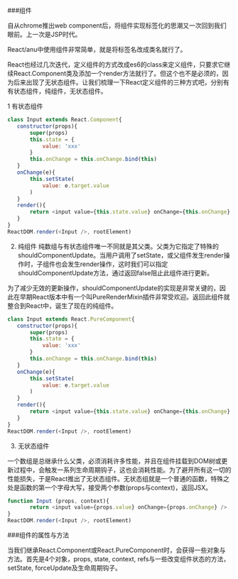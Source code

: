 ###组件

自从chrome推出web component后，将组件实现标签化的思潮又一次回到我们眼前。上一次是JSP时代。

React/anu中使用组件非常简单，就是将标签名改成类名就行了。

React也经过几次迭代，定义组件的方式改成es6的class来定义组件，只要求它继续React.Component类及添加一个render方法就行了。但这个也不是必须的，因为后来出现了无状态组件。让我们梳理一下React定义组件的三种方式吧，分别有
有状态组件，纯组件，无状态组件。


1 有状态组件

```javascript
class Input extends React.Component{
   constructor(props){
       super(props)
       this.state = {
           value: 'xxx'
       }
       this.onChange = this.onChange.bind(this)
   }
   onChange(e){
       this.setState(
           value: e.target.value
       )
   }
   render(){
       return <input value={this.state.value} onChange={this.onChange} />
   }
}
ReactDOM.render(<Input />, rootElement)

```

2. 纯组件
纯数组与有状态组件唯一不同就是其父类。父类为它指定了特殊的shouldComponentUpdate。当用户调用了setState，或父组件发生render操作时，子组件也会发生render操作，这时我们可以指定shouldComponentUpdate方法，通过返回false阻止此组件进行更新。

为了减少无效的更新操作，shouldComponentUpdate的实现是非常关键的，因此在早期React版本中有一个叫PureRenderMixin插件非常受欢迎。返回此组件就整合到React中，诞生了现在的纯组件。


```javascript
class Input extends React.PureComponent{
   constructor(props){
       super(props)
       this.state = {
           value: 'xxx'
       }
       this.onChange = this.onChange.bind(this)
   }
   onChange(e){
       this.setState(
           value: e.target.value
       )
   }
   render(){
       return <input value={this.state.value} onChange={this.onChange} />
   }
}
ReactDOM.render(<Input />, rootElement)

```

3. 无状态组件

一个数组是总继承什么父类，必须消耗许多性能，并且在组件挂载到DOM树或更新过程中，会触发一系列生命周期钩子，这也会消耗性能。为了避开所有这一切的性能损失，于是React推出了无状态组件。无状态组就是一个普通的函数，特殊之处是函数的第一个字母大写，接受两个参数(props与context)，返回JSX。


```javascript
function Input (props, context){
       return <input value={props.value} onChange={props.onChange} />
}
ReactDOM.render(<Input />, rootElement)

```

###组件的属性与方法

当我们继承React.Component或React.PureComponent时，会获得一些对象与方法。首先是4个对象，props, state, context, refs与一些改变组件状态的方法，setState, forceUpdate及生命周期钩子。


